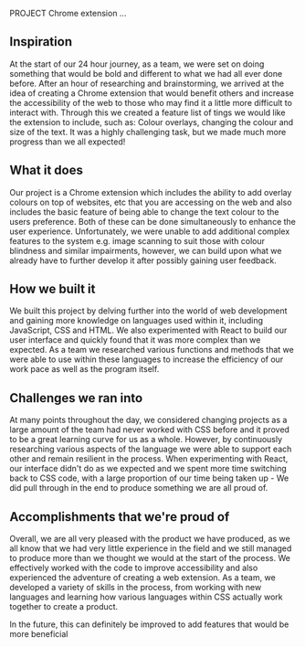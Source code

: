 PROJECT
Chrome extension ...
## Inspiration
At the start of our 24 hour journey, as a team, we were set on doing something that would be bold and different to what we had all ever done before. After an hour of researching and brainstorming, we arrived at the idea of creating a Chrome extension that would benefit others and increase the accessibility of the web to those who may find it a little more difficult to interact with. Through this we created a feature list of tings we would like the extension to include, such as: Colour overlays, changing the colour and size of the text. It was a highly challenging task, but we made much more progress than we all expected! 

## What it does
Our project is a Chrome extension which includes the ability to add overlay colours on top of websites, etc that you are accessing on the web and also includes the basic feature of being able to change the text colour to the users preference. Both of these can be done simultaneously to enhance the user experience. Unfortunately, we were unable to add additional complex features to the system e.g. image scanning to suit those with colour blindness and similar impairments, however, we can build upon what we already have to further develop it after possibly gaining user feedback. 

## How we built it
We built this project by delving further into the world of web development and gaining more knowledge on languages used within it, including JavaScript, CSS and HTML. We also experimented with React to build our user interface and quickly found that it was more complex than we expected. As a team we researched various functions and methods that we were able to use within these languages to increase the efficiency of our work pace as well as the program itself. 

## Challenges we ran into
At many points throughout the day, we considered changing projects as a large amount of the team had never worked with CSS before and it proved to be a great learning curve for us as a whole. However, by continuously researching various aspects of the language we were able to support each other and remain resilient in the process. When experimenting with React, our interface didn't do as we expected and we spent more time switching back to CSS code, with a large proportion of our time being taken up - We did pull through in the end to produce something we are all proud of. 

## Accomplishments that we're proud of
Overall, we are all very pleased with the product we have produced, as we all know that we had very little experience in the field and we still managed to produce more than we thought we would at the start of the process. We effectively worked with the code to improve accessibility and also experienced the adventure of creating a web extension. As a team, we developed a variety of skills in the process, from working with new languages and learning how various languages within CSS actually work together to create a product. 

In the future, this can definitely be improved to add features that would be more beneficial 
